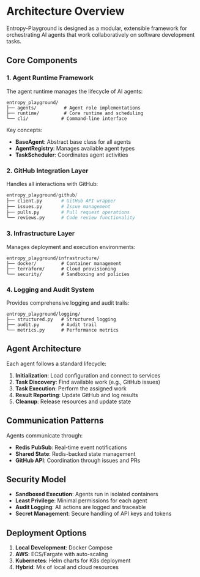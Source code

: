 # Architecture Overview

Entropy-Playground is designed as a modular, extensible framework for orchestrating AI agents that work
collaboratively on software development tasks.

## Core Components

### 1. Agent Runtime Framework

The agent runtime manages the lifecycle of AI agents:

```text
entropy_playground/
├── agents/          # Agent role implementations
├── runtime/         # Core runtime and scheduling
└── cli/            # Command-line interface
```

Key concepts:

- **BaseAgent**: Abstract base class for all agents
- **AgentRegistry**: Manages available agent types
- **TaskScheduler**: Coordinates agent activities

### 2. GitHub Integration Layer

Handles all interactions with GitHub:

```python
entropy_playground/github/
├── client.py       # GitHub API wrapper
├── issues.py       # Issue management
├── pulls.py        # Pull request operations
└── reviews.py      # Code review functionality
```

### 3. Infrastructure Layer

Manages deployment and execution environments:

```text
entropy_playground/infrastructure/
├── docker/         # Container management
├── terraform/      # Cloud provisioning
└── security/       # Sandboxing and policies
```

### 4. Logging and Audit System

Provides comprehensive logging and audit trails:

```text
entropy_playground/logging/
├── structured.py   # Structured logging
├── audit.py        # Audit trail
└── metrics.py      # Performance metrics
```

## Agent Architecture

Each agent follows a standard lifecycle:

1. **Initialization**: Load configuration and connect to services
2. **Task Discovery**: Find available work (e.g., GitHub issues)
3. **Task Execution**: Perform the assigned work
4. **Result Reporting**: Update GitHub and log results
5. **Cleanup**: Release resources and update state

## Communication Patterns

Agents communicate through:

- **Redis PubSub**: Real-time event notifications
- **Shared State**: Redis-backed state management
- **GitHub API**: Coordination through issues and PRs

## Security Model

- **Sandboxed Execution**: Agents run in isolated containers
- **Least Privilege**: Minimal permissions for each agent
- **Audit Logging**: All actions are logged and traceable
- **Secret Management**: Secure handling of API keys and tokens

## Deployment Options

1. **Local Development**: Docker Compose
2. **AWS**: ECS/Fargate with auto-scaling
3. **Kubernetes**: Helm charts for K8s deployment
4. **Hybrid**: Mix of local and cloud resources
